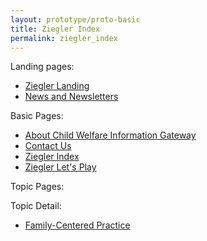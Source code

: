 ```yaml
---
layout: prototype/proto-basic
title: Ziegler Index
permalink: ziegler_index
---
```

Landing pages:
* [Ziegler Landing](/ziegler)
* [News and Newsletters](/landing)


Basic Pages:
* [About Child Welfare Information Gateway](/about)
* [Contact Us](/contact)
* [Ziegler Index](/ziegler_index)
* [Ziegler Let's Play](/lets_play)


Topic Pages:


Topic Detail:
* [Family-Centered Practice](/family-centered)


